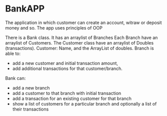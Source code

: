 # BankAPP
The application in which customer can create an account, witraw or deposit money and so. The app uses principles of OOP

There is a Bank class. It has an arraylist of Branches
Each Branch have an arraylist of Customers.
The Customer class have an arraylist of Doubles (transactions).
Customer: Name, and the ArrayList of doubles.
Branch is able to:
- add a new customer and initial transaction amount,
- add additional transactions for that customer/branch.

Bank can:
- add a new branch
- add a customer to that branch with initial transaction
- add a transaction for an existing customer for that branch
- show a list of customers for a particular branch and optionally a list
of their transactions

